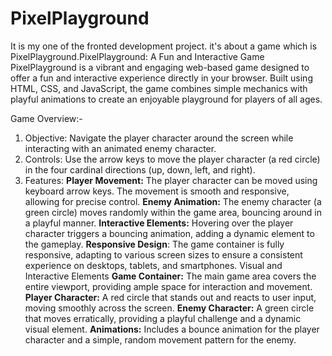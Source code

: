 # PixelPlayground
It is my one of the fronted development project. it's about a game which is PixelPlayground.PixelPlayground: A Fun and Interactive Game
PixelPlayground is a vibrant and engaging web-based game designed to offer a fun and interactive experience directly in your browser. Built using HTML, CSS, and JavaScript, the game combines simple mechanics with playful animations to create an enjoyable playground for players of all ages.

Game Overview:-
1. Objective: Navigate the player character around the screen while interacting with an animated enemy character.
2. Controls: Use the arrow keys to move the player character (a red circle) in the four cardinal directions (up, down, left, and right).
3. Features:
**Player Movement:** The player character can be moved using keyboard arrow keys. The movement is smooth and responsive, allowing for precise control.
**Enemy Animation:** The enemy character (a green circle) moves randomly within the game area, bouncing around in a playful manner.
**Interactive Elements:** Hovering over the player character triggers a bouncing animation, adding a dynamic element to the gameplay.
**Responsive Design**: The game container is fully responsive, adapting to various screen sizes to ensure a consistent experience on desktops, tablets, and smartphones.
Visual and Interactive Elements
**Game Container:** The main game area covers the entire viewport, providing ample space for interaction and movement.
**Player Character:** A red circle that stands out and reacts to user input, moving smoothly across the screen.
**Enemy Character:** A green circle that moves erratically, providing a playful challenge and a dynamic visual element.
**Animations:** Includes a bounce animation for the player character and a simple, random movement pattern for the enemy.

